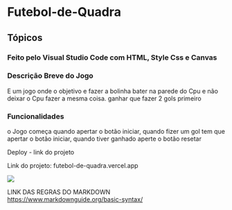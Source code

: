 # Futebol-de-Quadra

## Tópicos

### Feito pelo Visual Studio Code com HTML, Style Css e Canvas

### Descrição Breve do Jogo
E um jogo onde o objetivo e fazer a bolinha bater na parede do Cpu e não deixar o Cpu fazer a mesma coisa.
ganhar que fazer 2 gols primeiro

### Funcionalidades
o Jogo começa quando apertar o botão iniciar, quando fizer um gol tem que apertar o botão iniciar,
quando tiver ganhado aperte o botão resetar


Deploy - link do projeto

Link do projeto: 
futebol-de-quadra.vercel.app

<img src="assets/campo.jpg">


LINK DAS REGRAS DO MARKDOWN
https://www.markdownguide.org/basic-syntax/

